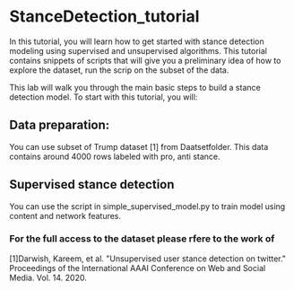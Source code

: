 # StanceDetection_tutorial

In this tutorial, you will learn how to get started with stance detection modeling using supervised and unsupervised algorithms. This tutorial contains snippets of scripts that will give you a preliminary idea of how to explore the dataset, run the scrip on the subset of the data.

This lab will walk you through the main basic steps to build a stance detection model. To start with this tutorial, you will:

##  Data preparation:
 You can use subset of Trump dataset [1] from Daatsetfolder. This data contains around 4000 rows labeled with pro, anti stance. 

## Supervised stance detection
 You can use the script in simple_supervised_model.py to train model using content and network features.
        
        
 ### For the full access to the dataset please rfere to the work of 
[1]Darwish, Kareem, et al. "Unsupervised user stance detection on twitter." Proceedings of the International AAAI Conference on Web and Social Media. Vol. 14. 2020.

